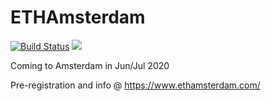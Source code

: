 # ETHAmsterdam

[![Build Status](https://travis-ci.org/ethub-nl/ethamsterdam.svg?branch=master)](https://travis-ci.org/ethub-nl/ethamsterdam) ![](https://github.com/ethub-nl/ethamsterdam/workflows/Deploy/badge.svg)

Coming to Amsterdam in Jun/Jul 2020

Pre-registration and info @ https://www.ethamsterdam.com/
